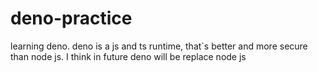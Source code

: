 # deno-practice
learning deno. deno is a js and ts runtime, that`s better and more secure than node js. I think in future deno will be replace node js
